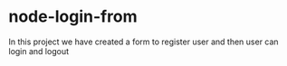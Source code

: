 # node-login-from
In this project we have created a form to register user and then user can login and logout
